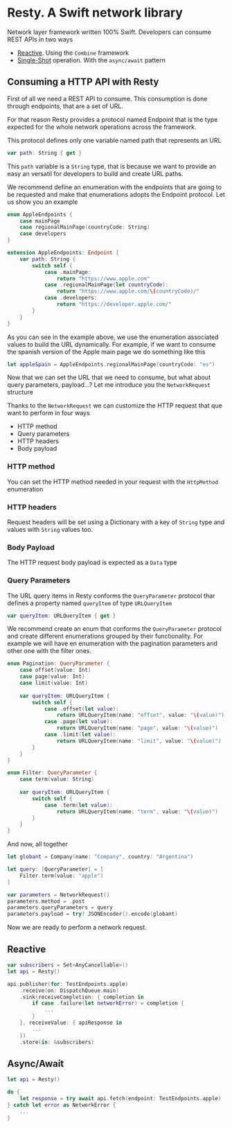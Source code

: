 # Resty. A Swift network library

Network layer framework written 100% Swift. Developers can consume REST APIs in two ways

* [Reactive](#reactive). Using the `Combine` framework
* [Single-Shot](#asyncawait) operation. With the `async/await` pattern

## Consuming a HTTP API with Resty

First of all we need a REST API to consume. This consumption is done through endpoints, that are a set of URL.

For that reason Resty provides a protocol named Endpoint that is the type expected for the whole network operations across the framework.

This protocol defines only one variable named path that represents an URL

```swift
var path: String { get }
```

This `path` variable is a `String` type, that is because we want to provide an easy an versatil for developers to build and create URL paths.

We recommend define an enumeration with the endpoints that are going to be requested and make that enumerations adopts the Endpoint protocol. Let us show you an example

```swift
enum AppleEndpoints {
    case mainPage
    case regionalMainPage(countryCode: String)
    case developers
}

extension AppleEndpoints: Endpoint {
    var path: String {
        switch self {
            case .mainPage:
                return "https://www.apple.com"
            case .regionalMainPage(let countryCode):
                return "https://www.apple.com/\(countryCode)/"
            case .developers:
                return "https://developer.apple.com/"
        }
    }
}
```

As you can see in the example above, we use the enumeration associated values to build the URL dynamically. For example, if we want to consume the spanish version of the Apple main page we do something like this

```swift
let appleSpain = AppleEndpoints.regionalMainPage(countryCode: "es")
```

Now that we can set the URL that we need to consume, but what about query parameters, payload...? Let me introduce you the `NetworkRequest` structure  

Thanks to the `NetworkRequest` we can customize the HTTP request that que want to perform in four ways

* HTTP method
* Query parameters
* HTTP headers
* Body payload

### HTTP method
You can set the HTTP method needed in your request with the `HttpMethod` enumeration

### HTTP headers
Request headers will be set using a Dictionary with a key of `String` type and values with `String` values too.

### Body Payload
The HTTP request body payload is expected as a `Data` type

### Query Parameters
The URL query items in Resty conforms the `QueryParameter` protocol thar defines a property named `queryItem` of type `URLQueryItem`

```swift
var queryItem: URLQueryItem { get }
```

We recommend create an enum that conforms the `QueryParameter` protocol and create different enumerations grouped by their functionality. For example we will have en enumeration with the pagination parameters and other one with the filter ones.

```swift
enum Pagination: QueryParameter {
    case offset(value: Int)
    case page(value: Int)
    case limit(value: Int)
    
    var queryItem: URLQueryItem {
        switch self {
            case .offset(let value): 
                return URLQueryItem(name: "offset", value: "\(value)")
            case .page(let value): 
                return URLQueryItem(name: "page", value: "\(value)")
            case .limit(let value): 
                return URLQueryItem(name: "limit", value: "\(value)")
        }
    }
}

enum Filter: QueryParameter {
    case term(value: String)
    
    var queryItem: URLQueryItem {
        switch self {
            case .term(let value): 
                return URLQueryItem(name: "term", value: "\(value)")
        }
    }
}
```

And now, all together

```swift
let globant = Company(name: "Company", country: "Argentina")

let query: [QueryParameter] = [
    Filter.term(value: "apple")
]

var parameters = NetworkRequest()
parameters.method = .post
parameters.queryParameters = query
parameters.payload = try? JSONEncoder().encode(globant)
```

Now we are ready to perform a network request.

## Reactive

```swift
var subscribers = Set<AnyCancellable>()
let api = Resty()

api.publisher(for: TestEndpoints.apple)
    .receive(on: DispatchQueue.main)
    .sink(receiveCompletion: { completion in
        if case .failure(let networkError) = completion {
            ...
        }
    }, receiveValue: { apiResponse in
        ...
    })
    .store(in: &subscribers)
```

## Async/Await

```swift
let api = Resty()

do {
    let response = try await api.fetch(endpoint: TestEndpoints.apple)
} catch let error as NetworkError {
    ...
}
```
